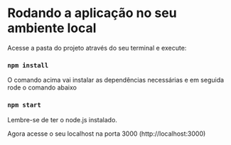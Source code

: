 # Rodando a aplicação no seu ambiente local

Acesse a pasta do projeto através do seu terminal e execute:
### `npm install`

O comando acima vai instalar as dependências necessárias e em seguida rode o comando abaixo

### `npm start`

Lembre-se de ter o node.js instalado.

Agora acesse o seu localhost na porta 3000 (http://localhost:3000)
